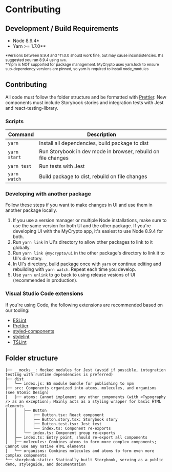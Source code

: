 # Contributing

## Development / Build Requirements

- Node 8.9.4\*
- Yarn >= 1.7.0\*\*

<sub>\*Versions between 8.9.4 and ^11.0.0 should work fine, but may cause inconsistencies. It's suggested you run 8.9.4 using `nvm`.</sub>
<br/>
<sub>\*\*npm is NOT supported for package management. MyCrypto uses yarn.lock to ensure sub-dependency versions are pinned, so yarn is required to install node_modules</sub>

## Contributing

All code must follow the folder structure and be formatted with [Prettier](https://prettier.io/). New components must include Storybook stories and integration tests with Jest and react-testing-library.

### Scripts

| Command      | Description                                                   |
| ------------ | ------------------------------------------------------------- |
| `yarn`       | Install all dependencies, build package to dist               |
| `yarn start` | Run Storybook in dev mode in browser, rebuild on file changes |
| `yarn test`  | Run tests with Jest                                           |
| `yarn watch` | Build package to dist, rebuild on file changes                |

### Developing with another package

Follow these steps if you want to make changes in UI and use them in another package locally.

1. If you use a version manager or multiple Node installations, make sure to use the same version for both UI and the other package. If you're developing UI with the MyCrypto app, it's easiest to use Node 8.9.4 for both.
2. Run `yarn link` in UI's directory to allow other packages to link to it globally.
3. Run `yarn link @mycrypto/ui` in the other package's directory to link it to UI's directory.
4. In UI's directory, build package once with `yarn` or continue editing and rebuilding with `yarn watch`. Repeat each time you develop.
5. Use `yarn unlink` to go back to using release vesions of UI (recommended in production).

### Visual Studio Code extensions

If you're using Code, the following extensions are recommended based on our tooling:

- [ESLint](https://marketplace.visualstudio.com/items?itemName=dbaeumer.vscode-eslint)
- [Prettier](https://marketplace.visualstudio.com/items?itemName=esbenp.prettier-vscode)
- [styled-components](https://marketplace.visualstudio.com/items?itemName=mf.vscode-styled-components)
- [stylelint](https://marketplace.visualstudio.com/items?itemName=shinnn.stylelint)
- [TSLint](https://marketplace.visualstudio.com/items?itemName=eg2.tslint)

## Folder structure

```
├── __mocks__: Mocked modules for Jest (avoid if possible, integration testing with runtime dependencies is preferred)
├── dist
│   └── index.js: ES module bundle for publishing to npm
├── src: Components organized into atoms, molecules, and organisms (see Atomic Design)
│   ├── atoms: Cannot implement any other components (with <Typography /> as an exception); Mainly acts as a styling wrapper for basic HTML elements
│   │   ├── Button
│   │   │   ├── Button.tsx: React component
│   │   │   ├── Button.story.tsx: Storybook story
│   │   │   ├── Button.test.tsx: Jest test
│   │   │   └── index.ts: Component re-exports
│   │   └── index.ts: Component group re-exports
│   ├── index.ts: Entry point, should re-export all components
│   ├── molecules: Combines atoms to form more complex components; Cannot use any native HTML elements
│   └── organisms: Combines molecules and atoms to form even more complex components
└── storybook-static: Statically built Storybook, serving as a public demo, styleguide, and documentation
```
